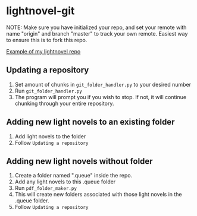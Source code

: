 # lightnovel-git

NOTE: Make sure you have initialized your repo, and set your remote with name "origin" and branch "master" to track your own remote. Easiest way to ensure this is to fork this repo.

[Example of my lightnovel repo](https://github.com/AsianKoala/lightnovels)
 
## Updating a repository
1. Set amount of chunks in `git_folder_handler.py` to your desired number
2. Run `git_folder_handler.py`
3. The program will prompt you if you wish to stop. If not, it will continue chunking through your entire repository.

## Adding new light novels to an existing folder
1. Add light novels to the folder
2. Follow `Updating a repository`

## Adding new light novels without folder
1. Create a folder named ".queue" inside the repo.
2. Add any light novels to this .queue folder
3. Run `pdf_folder_maker.py`
4. This will create new folders associated with those light novels in the .queue folder.
5. Follow `Updating a repository` 
